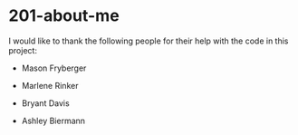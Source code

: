 # 201-about-me

I would like to thank the following people for their help with the code in this project:

- Mason Fryberger

- Marlene Rinker

- Bryant Davis

- Ashley Biermann